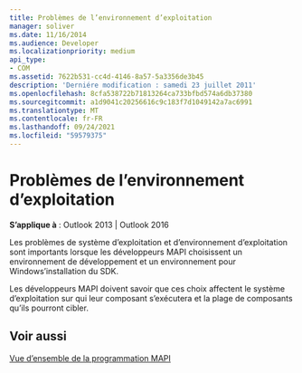 ```yaml
---
title: Problèmes de l’environnement d’exploitation
manager: soliver
ms.date: 11/16/2014
ms.audience: Developer
ms.localizationpriority: medium
api_type:
- COM
ms.assetid: 7622b531-cc4d-4146-8a57-5a3356de3b45
description: 'Derniére modification : samedi 23 juillet 2011'
ms.openlocfilehash: 8cfa538722b71813264ca733bfbd574a6db37380
ms.sourcegitcommit: a1d9041c20256616c9c183f7d1049142a7ac6991
ms.translationtype: MT
ms.contentlocale: fr-FR
ms.lasthandoff: 09/24/2021
ms.locfileid: "59579375"
---
```

# <a name="operating-environment-issues"></a>Problèmes de l’environnement d’exploitation

  
  
**S’applique à** : Outlook 2013 | Outlook 2016 
  
Les problèmes de système d’exploitation et d’environnement d’exploitation sont importants lorsque les développeurs MAPI choisissent un environnement de développement et un environnement pour Windows’installation du SDK.
  
Les développeurs MAPI doivent savoir que ces choix affectent le système d’exploitation sur qui leur composant s’exécutera et la plage de composants qu’ils pourront cibler.
  
## <a name="see-also"></a>Voir aussi



[Vue d’ensemble de la programmation MAPI](mapi-programming-overview.md)

